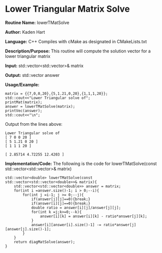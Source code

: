 # Lower Triangular Matrix Solve

**Routine Name:**           lowerTMatSolve

**Author:** Kaden Hart

**Language:** C++ Compiles with cMake as designated in CMakeLists.txt

**Description/Purpose:** This routine will compute the solution vector for a lower triangular matrix

**Input:** std::vector<std::vector<double>>& matrix

**Output:** std::vector<double> answer

**Usage/Example:**  

    matrix = {{7,0,0,20},{5,1.21,0,20},{1,1,1,20}};
    std::cout<<"Lower Triangular solve of";
    printMat(matrix);
    answer = lowerTMatSolve(matrix);
    printVec(answer);
    std::cout<<"\n";


Output from the lines above:

    Lower Triangular solve of
    [ 7 0 0 20 ]
    [ 5 1.21 0 20 ]
    [ 1 1 1 20 ]

    [ 2.85714 4.72255 12.4203 ]

**Implementation/Code:** The following is the code for lowerTMatSolve(const std::vector<std::vector<double>>& matrix)

    std::vector<double> lowerTMatSolve(const std::vector<std::vector<double>>& matrix){
        std::vector<std::vector<double>> answer = matrix;
        for(int i =answer.size()-1; i > 0;--i){
            for(int j =i-1; j >= 0;--j){
                if(answer[j][j]==0){break;}
                if(answer[i][j]==0){break;}
                double ratio = answer[i][j]/answer[j][j];
                for(int k =j;k>=0;--k){
                    answer[i][k] = answer[i][k] - ratio*answer[j][k];
                }
                answer[i][answer[i].size()-1] -= ratio*answer[j][answer[j].size()-1];
            }
        }
        return diagMatSolve(answer);
    }
